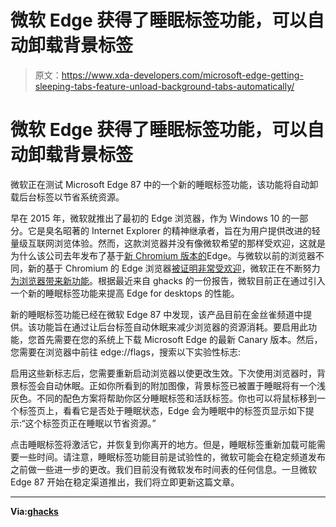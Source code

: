 # 微软 Edge 获得了睡眠标签功能，可以自动卸载背景标签

> 原文：<https://www.xda-developers.com/microsoft-edge-getting-sleeping-tabs-feature-unload-background-tabs-automatically/>

# 微软 Edge 获得了睡眠标签功能，可以自动卸载背景标签

微软正在测试 Microsoft Edge 87 中的一个新的睡眠标签功能，该功能将自动卸载后台标签以节省系统资源。

早在 2015 年，微软就推出了最初的 Edge 浏览器，作为 Windows 10 的一部分。它是臭名昭著的 Internet Explorer 的精神继承者，旨在为用户提供改进的轻量级互联网浏览体验。然而，这款浏览器并没有像微软希望的那样受欢迎，这就是为什么该公司去年发布了基于[新 Chromium 版本的](https://www.xda-developers.com/microsoft-chromium-based-browser-replace-edge/)Edge。与微软以前的浏览器不同，新的基于 Chromium 的 Edge 浏览器[被证明非常受欢迎](https://www.xda-developers.com/hands-on-microsoft-edge-chromium-leaked/)，微软正在不断努力[为浏览器带来新功能](https://www.xda-developers.com/google-microsoft-collaborate-bringing-windows-spellcheck-chromium-based-browsers/)。根据最近来自 ghacks 的一份报告，微软目前正在通过引入一个新的睡眠标签功能来提高 Edge for desktops 的性能。

新的睡眠标签功能已经在微软 Edge 87 中发现，该产品目前在金丝雀频道中提供。该功能旨在通过让后台标签自动休眠来减少浏览器的资源消耗。要启用此功能，您首先需要在您的系统上下载 Microsoft Edge 的最新 Canary 版本。然后，您需要在浏览器中前往 edge://flags，搜索以下实验性标志:

启用这些新标志后，您需要重新启动浏览器以使更改生效。下次使用浏览器时，背景标签会自动休眠。正如你所看到的附加图像，背景标签已被置于睡眠将有一个浅灰色。不同的配色方案将帮助你区分睡眠标签和活跃标签。你也可以将鼠标移到一个标签页上，看看它是否处于睡眠状态，Edge 会为睡眠中的标签页显示如下提示:“这个标签页正在睡眠以节省资源。”

点击睡眠标签将激活它，并恢复到你离开的地方。但是，睡眠标签重新加载可能需要一些时间。请注意，睡眠标签功能目前是试验性的，微软可能会在稳定频道发布之前做一些进一步的更改。我们目前没有微软发布时间表的任何信息。一旦微软 Edge 87 开始在稳定渠道推出，我们将立即更新这篇文章。

* * *

**Via:[ghacks](https://www.ghacks.net/2020/09/19/a-look-at-microsoft-edge-87s-sleeping-tabs-feature/)**